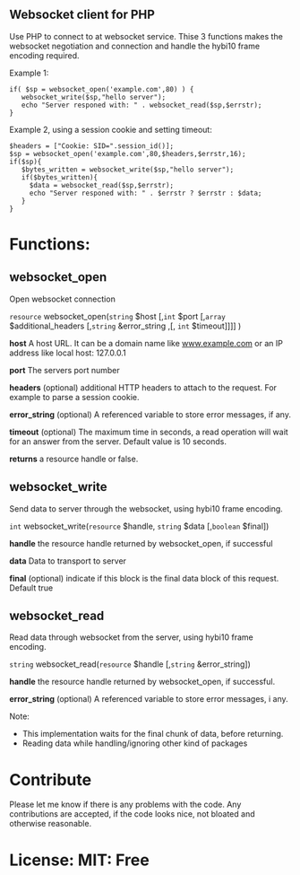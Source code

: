 ## Websocket client for PHP

Use PHP to connect to at websocket service.
Thise 3 functions makes the websocket negotiation and connection and handle the hybi10 frame encoding required.

Example 1:
```<?php
if( $sp = websocket_open('example.com',80) ) {
   websocket_write($sp,"hello server");
   echo "Server responed with: " . websocket_read($sp,$errstr);
}
```


Example 2, using a session cookie and setting timeout:
```<?php
$headers = ["Cookie: SID=".session_id()];
$sp = websocket_open('example.com',80,$headers,$errstr,16);
if($sp){
   $bytes_written = websocket_write($sp,"hello server");
   if($bytes_written){
     $data = websocket_read($sp,$errstr);
     echo "Server responed with: " . $errstr ? $errstr : $data;
   }
}
```

# Functions:

## websocket_open

Open websocket connection

`resource` websocket_open(`string` $host [,`int` $port [,`array` $additional_headers [,`string` &error_string ,[, `int` $timeout]]]] )
  
**host** A host URL. It can be a domain name like www.example.com or an IP address like local host: 127.0.0.1
    
**port**  The servers port number
    
**headers** (optional) additional HTTP headers to attach to the request. For example to parse a session cookie.
    
**error_string** (optional) A referenced variable to store error messages, if any.
    
**timeout** (optional) The maximum time in seconds, a read operation will wait for an answer from the server. Default value is 10 seconds.

**returns** a resource handle or false.


## websocket_write

Send data to server through the websocket, using hybi10 frame encoding.

`int` websocket_write(`resource` $handle, `string` $data [,`boolean` $final])
  
**handle** the resource handle returned by websocket_open, if successful
    
**data** Data to transport to server
    
**final** (optional) indicate if this block is the final data block of this request. Default true  

## websocket_read

Read data through websocket from the server, using hybi10 frame encoding.


`string` websocket_read(`resource` $handle [,`string` &error_string])
  
  
**handle** the resource handle returned by websocket_open, if successful.

**error_string** (optional) A referenced variable to store error messages, i any.

Note:
- This implementation waits for the final chunk of data, before returning.
- Reading data while handling/ignoring other kind of packages
    

# Contribute

Please let me know if there is any problems with the code.
Any contributions are accepted, if the code looks nice, not bloated and otherwise reasonable.

# License: MIT: Free


